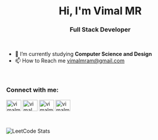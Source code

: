<h1 align="center">Hi, I'm Vimal MR</h1>
<h3 align="center">Full Stack Developer</h3>

<br>

- 🌱 I’m currently studying **Computer Science and Design**
- 📫 How to Reach me <a href="mailto:vimalmram@gmail.com">vimalmram@gmail.com</a>

<br>

<h3 align="left">Connect with me:</h3>
<p align="left">
<a href="https://linkedin.com/in/vimalmr" target="blank"><img align="center" src="https://raw.githubusercontent.com/rahuldkjain/github-profile-readme-generator/master/src/images/icons/Social/linked-in-alt.svg" alt="vimalmr" height="30" width="40" /></a>
<a href="https://instagram.com/vimal._.mr" target="blank"><img align="center" src="https://raw.githubusercontent.com/rahuldkjain/github-profile-readme-generator/master/src/images/icons/Social/instagram.svg" alt="vimal._.mr" height="30" width="40" /></a>
<a href="https://www.hackerrank.com/vimalmr65" target="blank"><img align="center" src="https://raw.githubusercontent.com/rahuldkjain/github-profile-readme-generator/master/src/images/icons/Social/hackerrank.svg" alt="vimalmr65" height="30" width="40" /></a>
<a href="https://www.leetcode.com/vimalmr" target="blank"><img align="center" src="https://raw.githubusercontent.com/rahuldkjain/github-profile-readme-generator/master/src/images/icons/Social/leet-code.svg" alt="vimalmr" height="30" width="40" /></a>
</p>

<br>

![LeetCode Stats](https://leetcard.jacoblin.cool/vimalmr?theme=dark&font=Noto%20Sans%20Nabataean&ext=heatmap)
